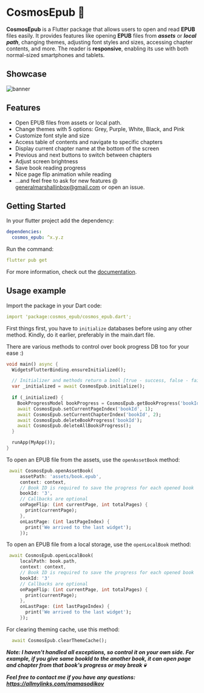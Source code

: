 # CosmosEpub 💫

**CosmosEpub** is a Flutter package that allows users to open and read **EPUB** files easily. It provides features like opening **EPUB** files from ***assets*** or ***local path***, changing themes, adjusting font styles and sizes, accessing chapter contents, and more.
The reader is **responsive**, enabling its use with both normal-sized smartphones and tablets.

## Showcase

![banner](https://github.com/Mamasodikov/cosmos_epub/assets/64262986/b3ca850b-96da-48fc-9b9e-ff5f92544f53)

## Features


- Open EPUB files from assets or local path.
- Change themes with 5 options: Grey, Purple, White, Black, and Pink
- Customize font style and size
- Access table of contents and navigate to specific chapters
- Display current chapter name at the bottom of the screen
- Previous and next buttons to switch between chapters
- Adjust screen brightness
- Save book reading progress
- Nice page flip animation while reading
- ...and feel free to ask for new features @ generalmarshallinbox@gmail.com or open an issue.

## Getting Started #

In your flutter project add the dependency:

   ```yaml
   dependencies:
     cosmos_epub: ^x.y.z
   ```  

Run the command:

   ```yaml
   flutter pub get
   ```    
For more information, check out the [documentation](https://flutter.dev/).

## Usage example
Import the package in your Dart code:

   ```yaml
   import 'package:cosmos_epub/cosmos_epub.dart';
   ```  
First things first, you have to `initialize` databases before using any other method. Kindly, do it earlier, preferably in the main.dart file.

There are various methods to control over book progress DB too for your ease :)

```dart
void main() async {
  WidgetsFlutterBinding.ensureInitialized();

  // Initializer and methods return a bool [true - success, false - failure]
  var _initialized = await CosmosEpub.initialize();
  
  if (_initialized) {
    BookProgressModel bookProgress = CosmosEpub.getBookProgress('bookId');
    await CosmosEpub.setCurrentPageIndex('bookId', 1);
    await CosmosEpub.setCurrentChapterIndex('bookId', 2);
    await CosmosEpub.deleteBookProgress('bookId');
    await CosmosEpub.deleteAllBooksProgress();
  }

  runApp(MyApp());
}
```

To open an EPUB file from the assets, use the `openAssetBook` method:

   ```dart
    await CosmosEpub.openAssetBook(
        assetPath: 'assets/book.epub',
        context: context,
        // Book ID is required to save the progress for each opened book
        bookId: '3',
        // Callbacks are optional
        onPageFlip: (int currentPage, int totalPages) {
          print(currentPage);
        },
        onLastPage: (int lastPageIndex) {
          print('We arrived to the last widget');
        });
   ```  
To open an EPUB file from a local storage, use the `openLocalBook` method:

   ```dart
    await CosmosEpub.openLocalBook(
        localPath: book.path,
        context: context,
        // Book ID is required to save the progress for each opened book
        bookId: '3'
        // Callbacks are optional
        onPageFlip: (int currentPage, int totalPages) {
          print(currentPage);
        },
        onLastPage: (int lastPageIndex) {
          print('We arrived to the last widget');
        });
   ``` 

For clearing theming cache, use this method:

  ```dart
    await CosmosEpub.clearThemeCache();
  ```


***Note: I haven't handled all exceptions, so control it on your own side. For example, if you give same bookId to the another book, it can open page and chapter from that book's progress or may break 💀***

***Feel free to contact me if you have any questions: https://allmylinks.com/mamasodikov***
